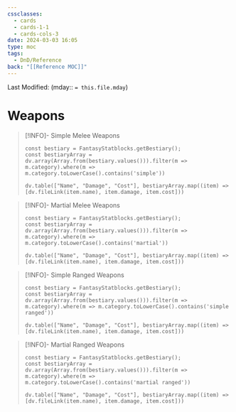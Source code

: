 ```yaml
---
cssclasses:
  - cards
  - cards-1-1
  - cards-cols-3
date: 2024-03-03 16:05
type: moc
tags:
  - DnD/Reference
back: "[[Reference MOC]]"
---
```

Last Modified: (mday:: `= this.file.mday`)
# Weapons
> [!INFO]- Simple Melee Weapons
> ```dataviewjs
> const bestiary = FantasyStatblocks.getBestiary();
> const bestiaryArray = dv.array(Array.from(bestiary.values())).filter(m => m.category).where(m => m.category.toLowerCase().contains('simple'))
> 
> dv.table(["Name", "Damage", "Cost"], bestiaryArray.map((item) => [dv.fileLink(item.name), item.damage, item.cost]))
> ```

> [!INFO]- Martial Melee Weapons
> ```dataviewjs
> const bestiary = FantasyStatblocks.getBestiary();
> const bestiaryArray = dv.array(Array.from(bestiary.values())).filter(m => m.category).where(m => m.category.toLowerCase().contains('martial'))
> 
> dv.table(["Name", "Damage", "Cost"], bestiaryArray.map((item) => [dv.fileLink(item.name), item.damage, item.cost]))
> ```

> [!INFO]- Simple Ranged Weapons
> ```dataviewjs
> const bestiary = FantasyStatblocks.getBestiary();
> const bestiaryArray = dv.array(Array.from(bestiary.values())).filter(m => m.category).where(m => m.category.toLowerCase().contains('simple ranged'))
> 
> dv.table(["Name", "Damage", "Cost"], bestiaryArray.map((item) => [dv.fileLink(item.name), item.damage, item.cost]))
> ```

> [!INFO]- Martial Ranged Weapons
> ```dataviewjs
> const bestiary = FantasyStatblocks.getBestiary();
> const bestiaryArray = dv.array(Array.from(bestiary.values())).filter(m => m.category).where(m => m.category.toLowerCase().contains('martial ranged'))
> 
> dv.table(["Name", "Damage", "Cost"], bestiaryArray.map((item) => [dv.fileLink(item.name), item.damage, item.cost]))
> ```